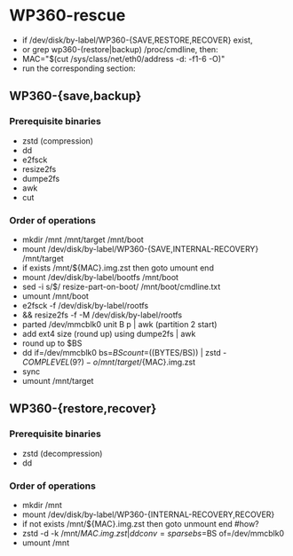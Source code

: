 # WP360-rescue
 - if /dev/disk/by-label/WP360-{SAVE,RESTORE,RECOVER} exist,
 - or grep wp360-(restore|backup) /proc/cmdline, then:
 - MAC="$(cut /sys/class/net/eth0/address -d: -f1-6 -O)"
 - run the corresponding section:
## WP360-{save,backup}
 ### Prerequisite binaries
 - zstd (compression)
 - dd
 - e2fsck
 - resize2fs
 - dumpe2fs
 - awk
 - cut
 ### Order of operations
 - mkdir /mnt /mnt/target /mnt/boot
 - mount /dev/disk/by-label/WP360-{SAVE,INTERNAL-RECOVERY} /mnt/target
 - if exists /mnt/${MAC}.img.zst then goto umount end
 - mount /dev/disk/by-label/bootfs /mnt/boot
 - sed -i s/$/ resize-part-on-boot/ /mnt/boot/cmdline.txt
 - umount /mnt/boot
 - e2fsck -f /dev/disk/by-label/rootfs
 - && resize2fs -f -M /dev/disk/by-label/rootfs
 - parted /dev/mmcblk0 unit B p | awk (partition 2 start)
 - add ext4 size (round up) using dumpe2fs | awk
 - round up to $BS
 - dd if=/dev/mmcblk0 bs=$BS count=$((BYTES/BS)) | zstd -${COMPLEVEL}(9?) -o /mnt/target/${MAC}.img.zst
 - sync
 - umount /mnt/target

## WP360-{restore,recover}
 ### Prerequisite binaries
 - zstd (decompression)
 - dd
 ### Order of operations
 - mkdir /mnt
 - mount /dev/disk/by-label/WP360-{INTERNAL-RECOVERY,RECOVER}
 - if not exists /mnt/${MAC}.img.zst then goto unmount end #how?
 - zstd -d -k /mnt/${MAC}.img.zst | dd conv=sparse bs=$BS of=/dev/mmcblk0
 - umount /mnt
